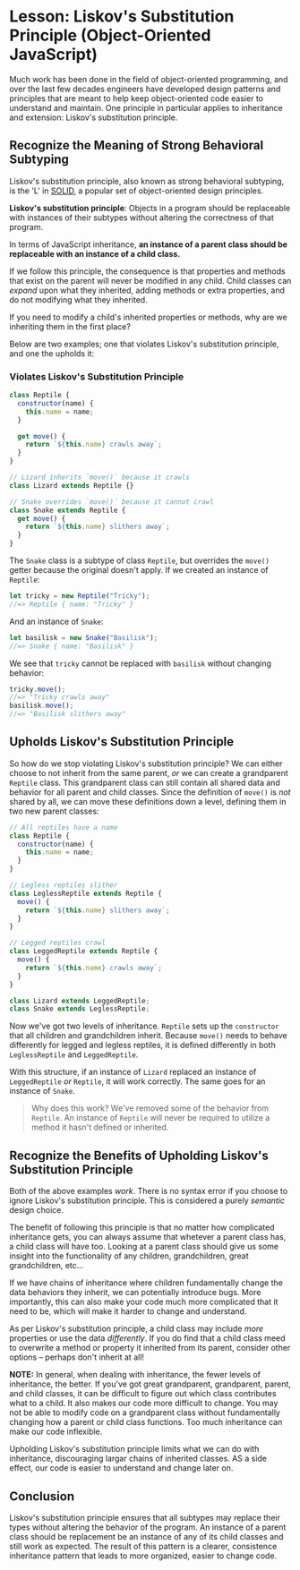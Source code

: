 # Lesson: Liskov's Substitution Principle (Object-Oriented JavaScript)

Much work has been done in the field of object-oriented programming, and over the last few decades engineers have developed design patterns and principles that are meant to help keep object-oriented code easier to understand and maintain. One principle in particular applies to inheritance and extension: Liskov's substitution principle.

## Recognize the Meaning of Strong Behavioral Subtyping

Liskov's substitution principle, also known as strong behavioral subtyping, is the 'L' in [SOLID](https://en.wikipedia.org/wiki/SOLID), a popular set of object-oriented design principles.

**Liskov's substitution principle**: Objects in a program should be replaceable with instances of their subtypes without altering the correctness of that program.

In terms of JavaScript inheritance, **an instance of a parent class should be replaceable with an instance of a child class.**

If we follow this principle, the consequence is that properties and methods that exist on the parent will never be modified in any child. Child classes can _expand_ upon what they inherited, adding methods or extra properties, and do not modifying what they inherited.

If you need to modify a child's inherited properties or methods, why are we inheriting them in the first place?

Below are two examples; one that violates Liskov's substitution principle, and one the upholds it:

### Violates Liskov's Substitution Principle

```js
class Reptile {
  constructor(name) {
    this.name = name;
  }

  get move() {
    return `${this.name} crawls away`;
  }
}

// Lizard inherits `move()` because it crawls
class Lizard extends Reptile {}

// Snake overrides `move()` because it cannot crawl
class Snake extends Reptile {
  get move() {
    return `${this.name} slithers away`;
  }
}
```

The `Snake` class is a subtype of class `Reptile`, but overrides the `move()` getter because the original doesn't apply. If we created an instance of `Reptile`:

```js
let tricky = new Reptile("Tricky");
//=> Reptile { name: "Tricky" }
```

And an instance of `Snake`:

```js
let basilisk = new Snake("Basilisk");
//=> Snake { name: "Basilisk" }
```

We see that `tricky` cannot be replaced with `basilisk` without changing behavior:

```js
tricky.move();
//=> "Tricky crawls away"
basilisk.move();
//=> "Basilisk slithers away"
```

## Upholds Liskov's Substitution Principle

So how do we stop violating Liskov's substitution principle? We can either choose to not inherit from the same parent, _or_ we can create a grandparent `Reptile` class. This grandparent class can still contain all shared data and behavior for all parent and child classes. Since the definition of `move()` is _not_ shared by all, we can move these definitions down a level, defining them in two new parent classes:

```js
// All reptiles have a name
class Reptile {
  constructor(name) {
    this.name = name;
  }
}

// Legless reptiles slither
class LeglessReptile extends Reptile {
  move() {
    return `${this.name} slithers away`;
  }
}

// Legged reptiles crawl
class LeggedReptile extends Reptile {
  move() {
    return `${this.name} crawls away`;
  }
}

class Lizard extends LeggedReptile;
class Snake extends LeglessReptile;
```

Now we've got two levels of inheritance. `Reptile` sets up the `constructor` that all children and grandchildren inherit. Because `move()` needs to behave differently for legged and legless reptiles, it is defined differently in both `LeglessReptile` and `LeggedReptile`.

With this structure, if an instance of `Lizard` replaced an instance of `LeggedReptile` _or_ `Reptile`, it will work correctly. The same goes for an instance of `Snake`.

>Why does this work? We've removed some of the behavior from `Reptile`. An instance of `Reptile` will never be required to utilize a method it hasn't defined or inherited.

## Recognize the Benefits of Upholding Liskov's Substitution Principle

Both of the above examples _work_. There is no syntax error if you choose to ignore Liskov's substitution principle. This is considered a purely _semantic_ design choice.

The benefit of following this principle is that no matter how complicated inheritance gets, you can always assume that whetever a parent class has, a child class will have too. Looking at a parent class should give us some insight into the functionality of any children, grandchildren, great grandchildren, etc...

If we have chains of inheritance where children fundamentally change the data behaviors they inherit, we can potentially introduce bugs. More importantly, this can also make your code much more complicated that it need to be, which will make it harder to change and understand.

As per Liskov's substitution principle, a child class may include _more_ properties or use the data _differently_. If you do find that a child class meed to overwrite a method or property it inherited from its parent, consider other options – perhaps don't inherit at all!

**NOTE:** In general, when dealing with inheritance, the fewer levels of inheritance, the better. If you've got great grandparent, grandparent, parent, and child classes, it can be difficult to figure out which class contributes what to a child. It also makes our code more difficult to change. You may not be able to modify code on a grandparent class without fundamentally changing how a parent or child class functions. Too much inheritance can make our code inflexible.

Upholding Liskov's substitution principle limits what we can do with inheritance, discouraging largar chains of inherited classes. AS a side effect, our code is easier to understand and change later on.

## Conclusion

Liskov's substitution principle ensures that all subtypes may replace their types without altering the behavior of the program. An instance of a parent class should be replacement be an instance of any of its child classes and still work as expected. The result of this pattern is a clearer, consistence inheritance pattern that leads to more organized, easier to change code.
